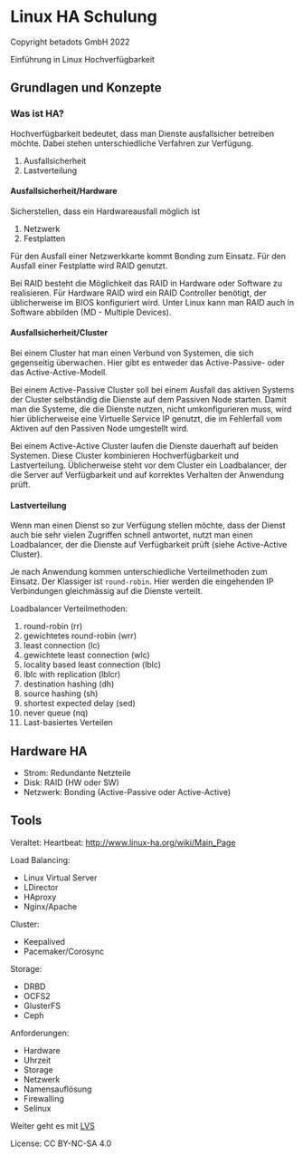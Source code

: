 # Linux HA Schulung

Copyright betadots GmbH 2022

Einführung in Linux Hochverfügbarkeit

## Grundlagen und Konzepte

### Was ist HA?

Hochverfügbarkeit bedeutet, dass man Dienste ausfallsicher betreiben möchte.
Dabei stehen unterschiedliche Verfahren zur Verfügung.

1. Ausfallsicherheit
1. Lastverteilung

#### Ausfallsicherheit/Hardware

Sicherstellen, dass ein Hardwareausfall möglich ist

1. Netzwerk
1. Festplatten

Für den Ausfall einer Netzwerkkarte kommt Bonding zum Einsatz.
Für den Ausfall einer Festplatte wird RAID genutzt.

Bei RAID besteht die Möglichkeit das RAID in Hardware oder Software zu realisieren.
Für Hardware RAID wird ein RAID Controller benötigt, der üblicherweise im BIOS konfiguriert wird.
Unter Linux kann man RAID auch in Software abbilden (MD - Multiple Devices).

#### Ausfallsicherheit/Cluster

Bei einem Cluster hat man einen Verbund von Systemen, die sich gegenseitig überwachen. Hier gibt es entweder das Active-Passive- oder das Active-Active-Modell.

Bei einem Active-Passive Cluster soll bei einem Ausfall das aktiven Systems der Cluster selbständig die Dienste auf dem Passiven Node starten.
Damit man die Systeme, die die Dienste nutzen, nicht umkonfigurieren muss, wird hier üblicherweise eine Virtuelle Service IP genutzt, die im Fehlerfall vom Aktiven auf den Passiven Node umgestellt wird.

Bei einem Active-Active Cluster laufen die Dienste dauerhaft auf beiden Systemen. Diese Cluster kombinieren Hochverfügbarkeit und Lastverteilung.
Üblicherweise steht vor dem Cluster ein Loadbalancer, der die Server auf Verfügbarkeit und auf korrektes Verhalten der Anwendung prüft.

#### Lastverteilung

Wenn man einen Dienst so zur Verfügung stellen möchte, dass der Dienst auch bie sehr vielen Zugriffen schnell antwortet, nutzt man einen Loadbalancer, der die Dienste auf Verfügbarkeit prüft (siehe Active-Active Cluster).

Je nach Anwendung kommen unterschiedliche Verteilmethoden zum Einsatz. Der Klassiger ist `round-robin`. Hier werden die eingehenden IP Verbindungen gleichmässig auf die Dienste verteilt.

Loadbalancer Verteilmethoden:

1. round-robin (rr)
1. gewichtetes round-robin (wrr)
1. least connection (lc)
1. gewichtete least connection (wlc)
1. locality based least connection (lblc)
1. lblc with replication (lblcr)
1. destination hashing (dh)
1. source hashing (sh)
1. shortest expected delay (sed)
1. never queue (nq)
1. Last-basiertes Verteilen

## Hardware HA

- Strom: Redundante Netzteile
- Disk: RAID (HW oder SW)
- Netzwerk: Bonding (Active-Passive oder Active-Active)

## Tools

Veraltet: Heartbeat: <http://www.linux-ha.org/wiki/Main_Page>

Load Balancing:

- Linux Virtual Server
- LDirector
- HAproxy
- Nginx/Apache

Cluster:

- Keepalived
- Pacemaker/Corosync

Storage:

- DRBD
- OCFS2
- GlusterFS
- Ceph

Anforderungen:

- Hardware
- Uhrzeit
- Storage
- Netzwerk
- Namensauflösung
- Firewalling
- Selinux

Weiter geht es mit [LVS](../02_LVS)

License: CC BY-NC-SA 4.0
